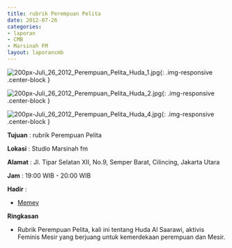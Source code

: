 ```yaml
---
title: rubrik Perempuan Pelita
date: 2012-07-26
categories:
- laporan
- CMB
- Marsinah FM
layout: laporancmb
---
```


![200px-Juli_26_2012_Perempuan_Pelita_Huda_1.jpg](/uploads/200px-Juli_26_2012_Perempuan_Pelita_Huda_1.jpg){: .img-responsive .center-block }

![200px-Juli_26_2012_Perempuan_Pelita_Huda_2.jpg](/uploads/200px-Juli_26_2012_Perempuan_Pelita_Huda_2.jpg){: .img-responsive .center-block }

![200px-Juli_26_2012_Perempuan_Pelita_Huda_4.jpg](/uploads/200px-Juli_26_2012_Perempuan_Pelita_Huda_4.jpg){: .img-responsive .center-block }


**Tujuan** : rubrik Perempuan Pelita 

**Lokasi** : Studio Marsinah fm 

**Alamat** : Jl. Tipar Selatan XII, No.9, Semper Barat, Cilincing, Jakarta Utara 

**Jam** : 19:00 WIB - 20:00 WIB 

**Hadir** :
* [Memey](http://wiki.ciptamedia.org/wiki/Memey)

**Ringkasan**  
* Rubrik Perempuan Pelita, kali ini tentang Huda Al Saarawi, aktivis Feminis Mesir yang berjuang untuk kemerdekaan perempuan dan Mesir.
